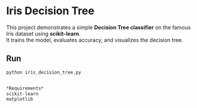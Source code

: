 # Iris Decision Tree

This project demonstrates a simple **Decision Tree classifier** on the famous Iris dataset using **scikit-learn**.  
It trains the model, evaluates accuracy, and visualizes the decision tree.

## Run
```bash
python iris_decision_tree.py


*Requirements*
scikit-learn
matplotlib
